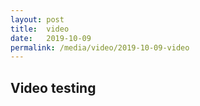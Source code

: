 ```yaml
---
layout: post
title:  video
date:   2019-10-09
permalink: /media/video/2019-10-09-video
---
```


## Video testing
